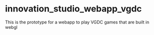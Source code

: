 # innovation_studio_webapp_vgdc
This is the prototype for a webapp to play VGDC games that are built in webgl
